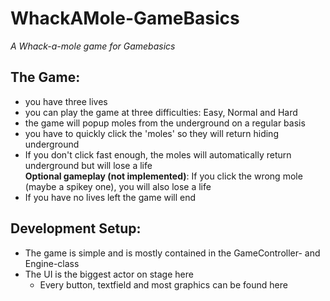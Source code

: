 # WhackAMole-GameBasics
*A Whack-a-mole game for Gamebasics*

## The Game:
- you have three lives
- you can play the game at three difficulties: Easy, Normal and Hard
- the game will popup moles from the underground on a regular basis
- you have to quickly click the 'moles' so they will return hiding underground
- If you don't click fast enough, the moles will automatically return underground but will lose a life<br>
**Optional gameplay (not implemented)**: If you click the wrong mole (maybe a spikey one), you will also lose a life
- If you have no lives left the game will end

## Development Setup:
- The game is simple and is mostly contained in the GameController- and Engine-class
- The UI is the biggest actor on stage here
  - Every button, textfield and most graphics can be found here